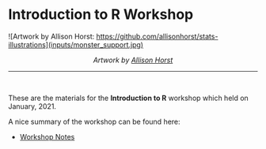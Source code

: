 

# Introduction to R Workshop

![Artwork by Allison Horst: https://github.com/allisonhorst/stats-illustrations](inputs/monster_support.jpg)

<center>

*Artwork by [Allison Horst](https://github.com/allisonhorst/stats-illustrations)*

</center>
<hr>
<br>

These are the materials for the **Introduction to R** workshop which held on January, 2021.

A nice summary of the workshop can be found here:

- [Workshop Notes](https://omidghasemi21.github.io/introduction_to_R_workshop/scripts/workshop_notes.html)


